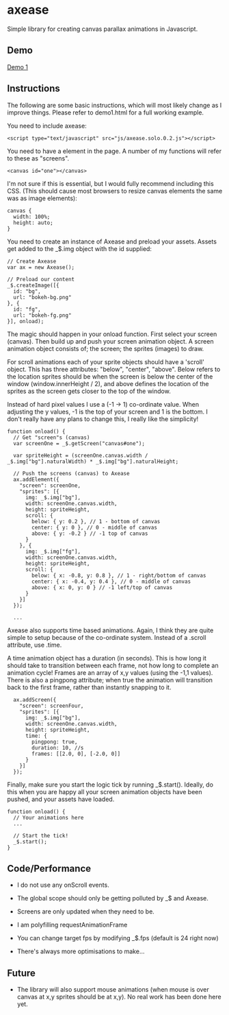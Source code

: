 # axease
Simple library for creating canvas parallax animations in Javascript.

Demo
------------

[Demo 1](http://studiouniver.se/github/axease/demo1.html)

Instructions
------------

The following are some basic instructions, which will most likely change as I improve things. Please refer to demo1.html for a full working example.

You need to include axease:

    <script type="text/javascript" src="js/axease.solo.0.2.js"></script>

You need to have a <canvas> element in the page. A number of my functions will refer to these as "screens".

    <canvas id="one"></canvas>

I'm not sure if this is essential, but I would fully recommend including this CSS. (This should cause most browsers to resize canvas elements the same was as image elements):

    canvas {
      width: 100%;
      height: auto;
    }

You need to create an instance of Axease and preload your assets. Assets get added to the _$.img object with the id supplied:

    // Create Axease
    var ax = new Axease();

    // Preload our content
    _$.createImage([{
      id: "bg",
      url: "bokeh-bg.png"
    }, {
      id: "fg",
      url: "bokeh-fg.png"
    }], onload);

The magic should happen in your onload function. First select your screen (canvas). Then build up and push your screen animation object. A screen animation object consists of; the screen; the sprites (images) to draw.

For scroll animations each of your sprite objects should have a 'scroll' object. This has three attributes: "below", "center", "above". Below refers to the location sprites should be when the screen is below the center of the window (window.innerHeight / 2), and above defines the location of the sprites as the screen gets closer to the top of the window.

Instead of hard pixel values I use a (-1 -> 1) co-ordinate value. When adjusting the y values, -1 is the top of your screen and 1 is the bottom. I don't really have any plans to change this, I really like the simplicity!

    function onload() {
      // Get "screen"s (canvas)
      var screenOne = _$.getScreen("canvas#one");

      var spriteHeight = (screenOne.canvas.width / _$.img["bg"].naturalWidth) * _$.img["bg"].naturalHeight;

      // Push the screens (canvas) to Axease
      ax.addElement({
        "screen": screenOne,
        "sprites": [{
          img: _$.img["bg"],
          width: screenOne.canvas.width,
          height: spriteHeight,
          scroll: {
            below: { y: 0.2 }, // 1 - bottom of canvas
            center: { y: 0 }, // 0 - middle of canvas
            above: { y: -0.2 } // -1 top of canvas
          }
        }, {
          img: _$.img["fg"],
          width: screenOne.canvas.width,
          height: spriteHeight,
          scroll: {
            below: { x: -0.8, y: 0.8 }, // 1 - right/bottom of canvas
            center: { x: -0.4, y: 0.4 }, // 0 - middle of canvas
            above: { x: 0, y: 0 } // -1 left/top of canvas
          }
        }]
      });

      ...

Axease also supports time based animations. Again, I think they are quite simple to setup because of the co-ordinate system. Instead of a .scroll attribute, use .time.

A time animation object has a duration (in seconds). This is how long it should take to transition between each frame, not how long to complete an animation cycle! Frames are an array of x,y values (using the -1,1 values). There is also a pingpong attribute; when true the animation will transition back to the first frame, rather than instantly snapping to it.

      ax.addScreen({
        "screen": screenFour,
        "sprites": [{
          img: _$.img["bg"],
          width: screenOne.canvas.width,
          height: spriteHeight,
          time: {
            pingpong: true,
            duration: 10, //s
            frames: [[2.0, 0], [-2.0, 0]]
          }
        }]
      });

Finally, make sure you start the logic tick by running _$.start(). Ideally, do this when you are happy all your screen animation objects have been pushed, and your assets have loaded.

    function onload() {
      // Your animations here
      ...

      // Start the tick!
      _$.start();
    }

Code/Performance
-----------

* I do not use any onScroll events.

* The global scope should only be getting polluted by _$ and Axease.

* Screens are only updated when they need to be.

* I am polyfilling requestAnimationFrame

* You can change target fps by modifying _$.fps (default is 24 right now)

* There's always more optimisations to make...

Future
------

* The library will also support mouse animations (when mouse is over canvas at x,y sprites should be at x,y). No real work has been done here yet.
